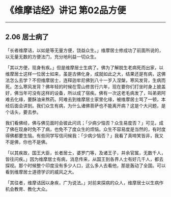# 《维摩诘经》讲记 第02品方便

------

## 2.06 居士病了

「长者维摩诘，以如是等无量方便，饶益众生。」维摩居士修成功了前面所说的，以无量无数的方便法门，充分地利益一切众生。

「其以方便，现身有疾。」但是维摩居士生病了。佛为了解脱生老病死而出家，以维摩居士这样一位居士如来，虽是古佛化身，成就如此之大，结果还是有病，这佛法怎么去学？不但维摩居士，连释迦牟尼佛到八十一岁入涅槃，寒风发背，生病而死。怎么寒风发背？佛年轻的时候在雪山修苦行六年，现在要你们打坐时身上披盖好，佛当年可没有这样的设备，所以成了宿疾。佛有一次这老毛病发了，叫弟弟阿难去化缘，要酥油来熬药。阿难去到维摩居士家里化缘，被维摩居士骂了一顿，本经后面会讲到。我们众生有病，为什么诸佛菩萨也不能离开病？这是个大问题，是个话头，要去参。

我们看佛经，佛与佛见面时会彼此问讯；「少病少恼否？众生易度否？」可见，成了佛在现身时免不了病，也免不了度众生的烦恼。众生不容易度是当然的，有时度得佛都要生恼。有些同学写信问候我：「少病少恼否？」我看了真啼笑皆非，我又不是佛，你也不是佛。

「以其疾故，国王大臣，长者居士，婆罗门等，及诸王子，并余官属，无数千人，皆往问疾。」因为维摩居士有病，消息传来，从国王到各界人士有好几千人，都去探视。那个时候整个印度没有多少人口，这么多人去看他，那是轰动了全国。可以看到维摩居士道德学识的威风之大。

「其往者，维摩诘因以身疾，广为说法。」对前来探病的众人，维摩居士以生病作机会教育、教化大众。

